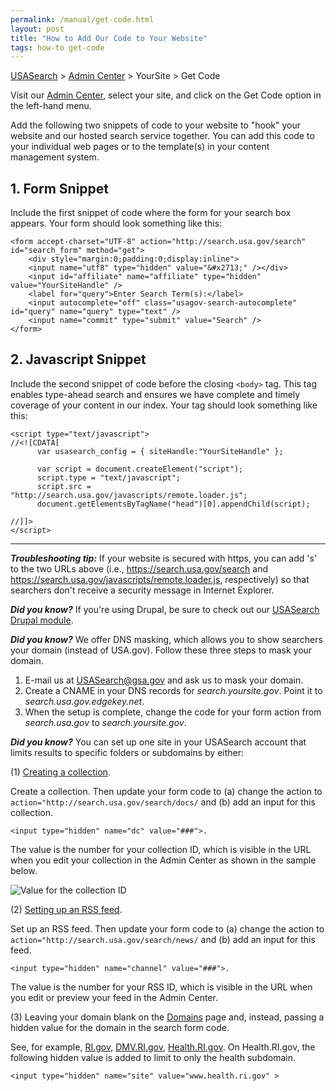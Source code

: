 ```yaml
---
permalink: /manual/get-code.html
layout: post
title: "How to Add Our Code to Your Website"
tags: how-to get-code
---
```

[USASearch](http://usasearch.howto.gov) > [Admin Center](http://search.usa.gov/affiliates/home) > YourSite > Get Code

Visit our [Admin Center](http://search.usa.gov/affiliates/home), select your site, and click on the Get Code option in the left-hand menu.

Add the following two snippets of code to your website to "hook" your website and our hosted search service together. You can add this code to your individual web pages or to the template(s) in your content management system.

## 1. Form Snippet

Include the first snippet of code where the form for your search box appears. Your form should look something like this:
    
    <form accept-charset="UTF-8" action="http://search.usa.gov/search" id="search_form" method="get">
        <div style="margin:0;padding:0;display:inline">
        <input name="utf8" type="hidden" value="&#x2713;" /></div>
        <input id="affiliate" name="affiliate" type="hidden" value="YourSiteHandle" />
        <label for="query">Enter Search Term(s):</label>
        <input autocomplete="off" class="usagov-search-autocomplete" id="query" name="query" type="text" />
        <input name="commit" type="submit" value="Search" />
    </form>

## 2. Javascript Snippet

Include the second snippet of code before the closing `<body>` tag. This tag enables type-ahead search and ensures we have complete and timely coverage of your content in our index. Your tag should look something like this:

    <script type="text/javascript">
    //<![CDATA[
          var usasearch_config = { siteHandle:"YourSiteHandle" };
    
          var script = document.createElement("script");
          script.type = "text/javascript";
          script.src = "http://search.usa.gov/javascripts/remote.loader.js";
          document.getElementsByTagName("head")[0].appendChild(script);
    
    //]]>
    </script>

----

***Troubleshooting tip:*** If your website is secured with https, you can add 's' to the two URLs above (i.e., <https://search.usa.gov/search> and <https://search.usa.gov/javascripts/remote.loader.js>, respectively) so that searchers don't receive a security message in Internet Explorer.

***Did you know?*** If you're using Drupal, be sure to check out our [USASearch Drupal module](http://drupal.org/project/USASearch).

***Did you know?*** We offer DNS masking, which allows you to show searchers your domain (instead of USA.gov). Follow these three steps to mask your domain.

1. E-mail us at <USASearch@gsa.gov> and ask us to mask your domain.</li>
2. Create a CNAME in your DNS records for *search.yoursite.gov*. Point it to *search.usa.gov.edgekey.net*.
3. When the setup is complete, change the code for your form action from *search.usa.gov* to *search.yoursite.gov*.

***Did you know?*** You can set up one site in your USASearch account that limits results to specific folders or subdomains by either:

(1) [Creating a collection](/manual/collections.html).

Create a collection. Then update your form code to (a) change the action to `action="http://search.usa.gov/search/docs/` and (b) add an input for this collection.

    <input type="hidden" name="dc" value="###">. 

The value is the number for your collection ID, which is visible in the URL when you edit your collection in the Admin Center as shown in the sample below.

![Value for the collection ID](https://9fddeb862c037f6d2190-f1564c64756a8cfee25b6b19953b1d23.ssl.cf2.rackcdn.com/get-code-collection.png)

(2) [Setting up an RSS feed](/manual/rss.html).

Set up an RSS feed. Then update your form code to (a) change the action to `action="http://search.usa.gov/search/news/` and (b) add an input for this feed.

    <input type="hidden" name="channel" value="###">. 

The value is the number for your RSS ID, which is visible in the URL when you edit or preview your feed in the Admin Center.

(3) Leaving your domain blank on the <a href="/manual/domains.html">Domains</a> page and, instead, passing a hidden value for the domain in the search form code.

See, for example, <a href="http://www.ri.gov">RI.gov</a>, <a href="http://www.dmv.ri.gov/">DMV.RI.gov</a>, <a href="http://www.health.ri.gov/">Health.RI.gov</a>. On Health.RI.gov, the following hidden value is added to limit to only the health subdomain.

    <input type="hidden" name="site" value="www.health.ri.gov" >